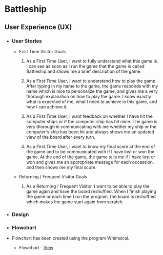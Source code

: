 # Battleship

## User Experience (UX)

* ### User Stories

    - First Time Visitor Goals

        1. As a First Time User, I want to fully understand what this game is. I can see as soon as I run the game that the game is called Battleship and shows me a brief description of the game. 

        2. As a First Time User, I want to understand how to play the game. After typing in my name to the game, the game responds with my name which is nice to personalize the game, and gives me a very thorough explanation on how to play the game. I know exactly what is expected of me, what I need to achieve in this game, and how I can achieve it. 

        3. As a First Time User, I want feedback on whether I have hit the computer ships or if the computer ship has hit mine. The game is very thorough in communicating with me whether my ship or the computer's ship has been hit and always shows me an updated view of the board after every turn.

        4. As a First Time User, I want to know my final score at the end of the game and to be communicated with if I have lost or won the game. At the end of the game, the game tells me if I have lost or won and gives me an appropriate message for each occassion, and then shows me my final score. 

    - Returning / Frequent Visitor Goals

        1. As a Returning / Frequent Visitor, I want to be able to play the game again and have the board reshuffled. When I finish playing the game or each time I run the program, the board is reshuffled which makes the game start again from scratch.

* ### Design

* ### Flowchart

- Flowchart has been created using the program Whimsical.

    -  Flowchart - [View](assets/documentation/whimsical_map.png)